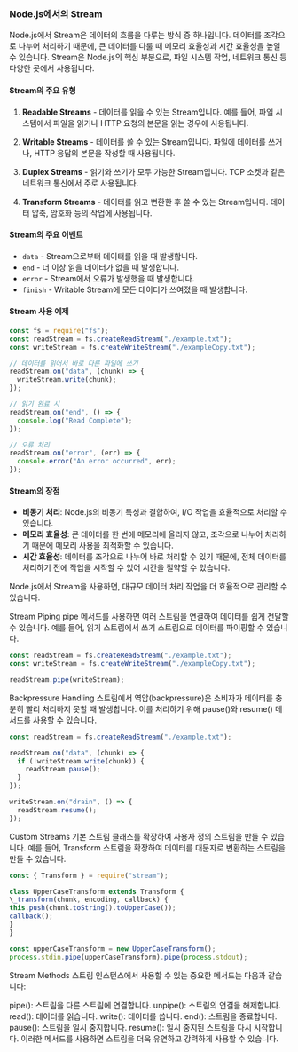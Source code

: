 ### Node.js에서의 Stream

Node.js에서 Stream은 데이터의 흐름을 다루는 방식 중 하나입니다. 데이터를 조각으로 나누어 처리하기 때문에, 큰 데이터를 다룰 때 메모리 효율성과 시간 효율성을 높일 수 있습니다. Stream은 Node.js의 핵심 부분으로, 파일 시스템 작업, 네트워크 통신 등 다양한 곳에서 사용됩니다.

#### Stream의 주요 유형

1. **Readable Streams** - 데이터를 읽을 수 있는 Stream입니다. 예를 들어, 파일 시스템에서 파일을 읽거나 HTTP 요청의 본문을 읽는 경우에 사용됩니다.

2. **Writable Streams** - 데이터를 쓸 수 있는 Stream입니다. 파일에 데이터를 쓰거나, HTTP 응답의 본문을 작성할 때 사용됩니다.

3. **Duplex Streams** - 읽기와 쓰기가 모두 가능한 Stream입니다. TCP 소켓과 같은 네트워크 통신에서 주로 사용됩니다.

4. **Transform Streams** - 데이터를 읽고 변환한 후 쓸 수 있는 Stream입니다. 데이터 압축, 암호화 등의 작업에 사용됩니다.

#### Stream의 주요 이벤트

- `data` - Stream으로부터 데이터를 읽을 때 발생합니다.
- `end` - 더 이상 읽을 데이터가 없을 때 발생합니다.
- `error` - Stream에서 오류가 발생했을 때 발생합니다.
- `finish` - Writable Stream에 모든 데이터가 쓰여졌을 때 발생합니다.

#### Stream 사용 예제

```javascript
const fs = require("fs");
const readStream = fs.createReadStream("./example.txt");
const writeStream = fs.createWriteStream("./exampleCopy.txt");

// 데이터를 읽어서 바로 다른 파일에 쓰기
readStream.on("data", (chunk) => {
  writeStream.write(chunk);
});

// 읽기 완료 시
readStream.on("end", () => {
  console.log("Read Complete");
});

// 오류 처리
readStream.on("error", (err) => {
  console.error("An error occurred", err);
});
```

#### Stream의 장점

- **비동기 처리**: Node.js의 비동기 특성과 결합하여, I/O 작업을 효율적으로 처리할 수 있습니다.
- **메모리 효율성**: 큰 데이터를 한 번에 메모리에 올리지 않고, 조각으로 나누어 처리하기 때문에 메모리 사용을 최적화할 수 있습니다.
- **시간 효율성**: 데이터를 조각으로 나누어 바로 처리할 수 있기 때문에, 전체 데이터를 처리하기 전에 작업을 시작할 수 있어 시간을 절약할 수 있습니다.

Node.js에서 Stream을 사용하면, 대규모 데이터 처리 작업을 더 효율적으로 관리할 수 있습니다.

Stream Piping
pipe 메서드를 사용하면 여러 스트림을 연결하여 데이터를 쉽게 전달할 수 있습니다. 예를 들어, 읽기 스트림에서 쓰기 스트림으로 데이터를 파이핑할 수 있습니다.

```js
const readStream = fs.createReadStream("./example.txt");
const writeStream = fs.createWriteStream("./exampleCopy.txt");

readStream.pipe(writeStream);
```

Backpressure Handling
스트림에서 역압(backpressure)은 소비자가 데이터를 충분히 빨리 처리하지 못할 때 발생합니다. 이를 처리하기 위해 pause()와 resume() 메서드를 사용할 수 있습니다.

```js
const readStream = fs.createReadStream("./example.txt");

readStream.on("data", (chunk) => {
  if (!writeStream.write(chunk)) {
    readStream.pause();
  }
});

writeStream.on("drain", () => {
  readStream.resume();
});
```

Custom Streams
기본 스트림 클래스를 확장하여 사용자 정의 스트림을 만들 수 있습니다. 예를 들어, Transform 스트림을 확장하여 데이터를 대문자로 변환하는 스트림을 만들 수 있습니다.

```js
const { Transform } = require("stream");

class UpperCaseTransform extends Transform {
\_transform(chunk, encoding, callback) {
this.push(chunk.toString().toUpperCase());
callback();
}
}

const upperCaseTransform = new UpperCaseTransform();
process.stdin.pipe(upperCaseTransform).pipe(process.stdout);
```

Stream Methods
스트림 인스턴스에서 사용할 수 있는 중요한 메서드는 다음과 같습니다:

pipe(): 스트림을 다른 스트림에 연결합니다.
unpipe(): 스트림의 연결을 해제합니다.
read(): 데이터를 읽습니다.
write(): 데이터를 씁니다.
end(): 스트림을 종료합니다.
pause(): 스트림을 일시 중지합니다.
resume(): 일시 중지된 스트림을 다시 시작합니다.
이러한 메서드를 사용하면 스트림을 더욱 유연하고 강력하게 사용할 수 있습니다.
